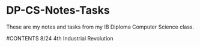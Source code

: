 # DP-CS-Notes-Tasks
These are my notes and tasks from my IB Diploma Computer Science class.



#CONTENTS
8/24 4th Industrial Revolution
